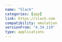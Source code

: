 ```yaml
---
name: "Slack"
categories: [app]
link: https://slack.com
compatibility: emulation
versionFrom: "4.34.119"
type: applications
---
```


